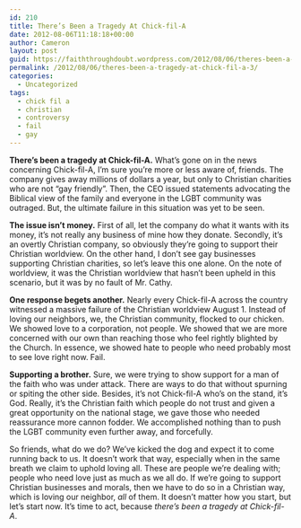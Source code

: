 ```yaml
---
id: 210
title: There’s Been a Tragedy At Chick-fil-A
date: 2012-08-06T11:18:18+00:00
author: Cameron
layout: post
guid: https://faiththroughdoubt.wordpress.com/2012/08/06/theres-been-a-tragedy-at-chick-fil-a/
permalink: /2012/08/06/theres-been-a-tragedy-at-chick-fil-a-3/
categories:
  - Uncategorized
tags:
  - chick fil a
  - christian
  - controversy
  - fail
  - gay
---
```

**There’s been a tragedy at Chick-fil-A.** What’s gone on in the news concerning Chick-fil-A, I’m sure you’re more or less aware of, friends. The company gives away millions of dollars a year, but only to Christian charities who are not “gay friendly”. Then, the CEO issued statements advocating the Biblical view of the family and everyone in the LGBT community was outraged. But, the ultimate failure in this situation was yet to be seen.

**The issue isn’t money.** First of all, let the company do what it wants with its money, it’s not really any business of mine how they donate. Secondly, it’s an overtly Christian company, so obviously they’re going to support their Christian worldview. On the other hand, I don’t see gay businesses supporting Christian charities, so let’s leave this one alone. On the note of worldview, it was the Christian worldview that hasn’t been upheld in this scenario, but it was by no fault of Mr. Cathy.

**One response begets another.** Nearly every Chick-fil-A across the country witnessed a massive failure of the Christian worldview August 1. Instead of loving our neighbors, we, the Christian community, flocked to our chicken. We showed love to a corporation, not people. We showed that we are more concerned with our own than reaching those who feel rightly blighted by the Church. In essence, we showed hate to people who need probably most to see love right now. Fail.

**Supporting a brother.** Sure, we were trying to show support for a man of the faith who was under attack. There are ways to do that without spurning or spiting the other side. Besides, it’s not Chick-fil-A who’s on the stand, it’s God. Really, it’s the Christian faith which people do not trust and given a great opportunity on the national stage, we gave those who needed reassurance more cannon fodder. We accomplished nothing than to push the LGBT community even further away, and forcefully.

So friends, what do we do? We’ve kicked the dog and expect it to come running back to us. It doesn’t work that way, especially when in the same breath we claim to uphold loving all. These are people we’re dealing with; people who need love just as much as we all do. If we’re going to support Christian businesses and morals, then we have to do so in a Christian way, which is loving our neighbor, _all_ of them. It doesn’t matter how you start, but let’s start now. It’s time to act, because _there’s been a tragedy at Chick-fil-A_.